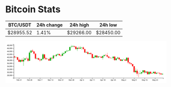 # Bitcoin Stats

BTC/USDT|24h change|24h high|24h low|
|---|---|---|---|
|$28955.52|1.41%|$29266.00|$28450.00|

<img src="./chart.svg">
